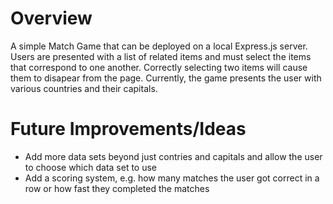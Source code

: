 # Overview #

A simple Match Game that can be deployed on a local Express.js server.
Users are presented with a list of related items and must select the items that correspond to one another. Correctly selecting two items will cause them to disapear from the page.
Currently, the game presents the user with various countries and their capitals.

# Future Improvements/Ideas #

- Add more data sets beyond just contries and capitals and allow the user to choose which data set to use
- Add a scoring system, e.g. how many matches the user got correct in a row or how fast they completed the matches

